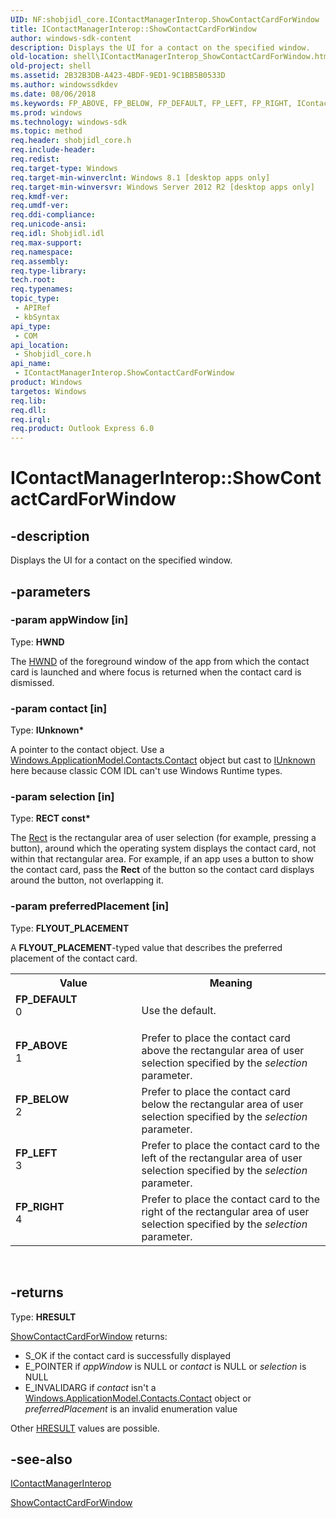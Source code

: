 ```yaml
---
UID: NF:shobjidl_core.IContactManagerInterop.ShowContactCardForWindow
title: IContactManagerInterop::ShowContactCardForWindow
author: windows-sdk-content
description: Displays the UI for a contact on the specified window.
old-location: shell\IContactManagerInterop_ShowContactCardForWindow.htm
old-project: shell
ms.assetid: 2B32B3DB-A423-4BDF-9ED1-9C1BB5B0533D
ms.author: windowssdkdev
ms.date: 08/06/2018
ms.keywords: FP_ABOVE, FP_BELOW, FP_DEFAULT, FP_LEFT, FP_RIGHT, IContactManagerInterop interface [Windows Shell],ShowContactCardForWindow method, IContactManagerInterop.ShowContactCardForWindow, IContactManagerInterop::ShowContactCardForWindow, ShowContactCardForWindow, ShowContactCardForWindow method [Windows Shell], ShowContactCardForWindow method [Windows Shell],IContactManagerInterop interface, shell.IContactManagerInterop_ShowContactCardForWindow, shobjidl_core/IContactManagerInterop::ShowContactCardForWindow
ms.prod: windows
ms.technology: windows-sdk
ms.topic: method
req.header: shobjidl_core.h
req.include-header: 
req.redist: 
req.target-type: Windows
req.target-min-winverclnt: Windows 8.1 [desktop apps only]
req.target-min-winversvr: Windows Server 2012 R2 [desktop apps only]
req.kmdf-ver: 
req.umdf-ver: 
req.ddi-compliance: 
req.unicode-ansi: 
req.idl: Shobjidl.idl
req.max-support: 
req.namespace: 
req.assembly: 
req.type-library: 
tech.root: 
req.typenames: 
topic_type:
 - APIRef
 - kbSyntax
api_type:
 - COM
api_location:
 - Shobjidl_core.h
api_name:
 - IContactManagerInterop.ShowContactCardForWindow
product: Windows
targetos: Windows
req.lib: 
req.dll: 
req.irql: 
req.product: Outlook Express 6.0
---
```


# IContactManagerInterop::ShowContactCardForWindow


## -description


Displays the UI for a contact on the specified window.


## -parameters




### -param appWindow [in]

Type: <b>HWND</b>

The <a href="https://msdn.microsoft.com/4553cafc-450e-4493-a4d4-cb6e2f274d46">HWND</a> of the foreground window of the app from which the contact card is launched and where focus is returned when the contact card is dismissed.


### -param contact [in]

Type: <b>IUnknown*</b>

A pointer to the contact object. Use a <a href="https://msdn.microsoft.com/07883e6f-9eda-48e1-8727-a5831fe8a3e0">Windows.ApplicationModel.Contacts.Contact</a> object but cast to <a href="https://msdn.microsoft.com/33f1d79a-33fc-4ce5-a372-e08bda378332">IUnknown</a> here because classic COM IDL can't use Windows Runtime types.


### -param selection [in]

Type: <b>RECT const*</b>

The <a href="https://msdn.microsoft.com/87f52802-3e26-4c64-a8c9-7323fec26336">Rect</a> is the rectangular area of user selection (for example, pressing a button), around which the operating system displays the contact card, not within that rectangular area. For example, if an app uses a button to show the contact card, pass the <b>Rect</b> of the button so the contact card displays around the button, not overlapping it.


### -param preferredPlacement [in]

Type: <b>FLYOUT_PLACEMENT</b>

A <b>FLYOUT_PLACEMENT</b>-typed value that describes the preferred placement of the contact card.

<table>
<tr>
<th>Value</th>
<th>Meaning</th>
</tr>
<tr>
<td width="40%"><a id="FP_DEFAULT"></a><a id="fp_default"></a><dl>
<dt><b>FP_DEFAULT</b></dt>
<dt>0</dt>
</dl>
</td>
<td width="60%">
Use the default.

</td>
</tr>
<tr>
<td width="40%"><a id="FP_ABOVE"></a><a id="fp_above"></a><dl>
<dt><b>FP_ABOVE</b></dt>
<dt>1</dt>
</dl>
</td>
<td width="60%">
Prefer to place the contact card above the rectangular area of user selection specified by the <i>selection</i> parameter.

</td>
</tr>
<tr>
<td width="40%"><a id="FP_BELOW"></a><a id="fp_below"></a><dl>
<dt><b>FP_BELOW</b></dt>
<dt>2</dt>
</dl>
</td>
<td width="60%">
Prefer to place the contact card below the rectangular area of user selection specified by the <i>selection</i> parameter.

</td>
</tr>
<tr>
<td width="40%"><a id="FP_LEFT"></a><a id="fp_left"></a><dl>
<dt><b>FP_LEFT</b></dt>
<dt>3</dt>
</dl>
</td>
<td width="60%">
Prefer to place the contact card to the left of the rectangular area of user selection specified by the <i>selection</i> parameter.

</td>
</tr>
<tr>
<td width="40%"><a id="FP_RIGHT"></a><a id="fp_right"></a><dl>
<dt><b>FP_RIGHT</b></dt>
<dt>4</dt>
</dl>
</td>
<td width="60%">
Prefer to place the contact card to the right of the rectangular area of user selection specified by the <i>selection</i> parameter. 

</td>
</tr>
</table>
 


## -returns



Type: <b>HRESULT</b>


<a href="https://msdn.microsoft.com/4BF4A5A4-9BF0-4BF0-BC2B-04C4C0C25C36">ShowContactCardForWindow</a> returns:
            
          

<ul>
<li>S_OK if the contact card is successfully displayed</li>
<li>E_POINTER if <i>appWindow</i> is NULL or <i>contact</i> is NULL or <i>selection</i> is NULL</li>
<li>E_INVALIDARG if <i>contact</i> isn't a <a href="https://msdn.microsoft.com/07883e6f-9eda-48e1-8727-a5831fe8a3e0">Windows.ApplicationModel.Contacts.Contact</a> object or <i>preferredPlacement</i> is an invalid enumeration value</li>
</ul>
Other <a href="https://msdn.microsoft.com/en-us/library/Hh437604(v=VS.85).aspx">HRESULT</a> values are possible.




## -see-also




<a href="https://msdn.microsoft.com/8E854BA3-C29E-4911-9D6E-915D1959244C">IContactManagerInterop</a>



<a href="https://msdn.microsoft.com/4BF4A5A4-9BF0-4BF0-BC2B-04C4C0C25C36">ShowContactCardForWindow</a>
 

 


